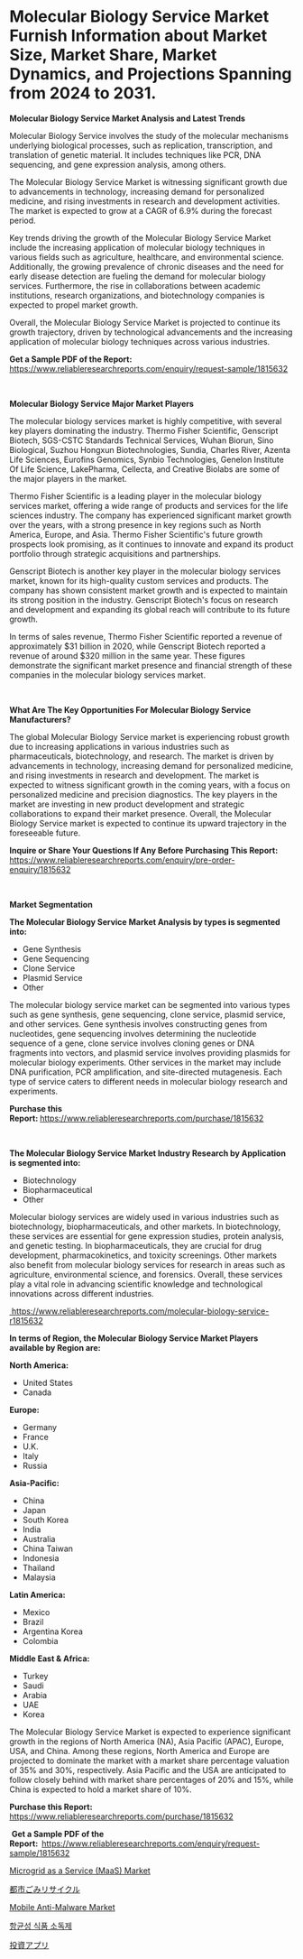 <p><h1>Molecular Biology Service Market Furnish Information about Market Size, Market Share, Market Dynamics, and Projections Spanning from 2024 to 2031.</h1></p><p><strong>Molecular Biology Service Market Analysis and Latest Trends</strong></p>
<p><p>Molecular Biology Service involves the study of the molecular mechanisms underlying biological processes, such as replication, transcription, and translation of genetic material. It includes techniques like PCR, DNA sequencing, and gene expression analysis, among others. </p><p>The Molecular Biology Service Market is witnessing significant growth due to advancements in technology, increasing demand for personalized medicine, and rising investments in research and development activities. The market is expected to grow at a CAGR of 6.9% during the forecast period.</p><p>Key trends driving the growth of the Molecular Biology Service Market include the increasing application of molecular biology techniques in various fields such as agriculture, healthcare, and environmental science. Additionally, the growing prevalence of chronic diseases and the need for early disease detection are fueling the demand for molecular biology services. Furthermore, the rise in collaborations between academic institutions, research organizations, and biotechnology companies is expected to propel market growth.</p><p>Overall, the Molecular Biology Service Market is projected to continue its growth trajectory, driven by technological advancements and the increasing application of molecular biology techniques across various industries.</p></p>
<p><strong>Get a Sample PDF of the Report:&nbsp;</strong> <a href="https://www.reliableresearchreports.com/enquiry/request-sample/1815632">https://www.reliableresearchreports.com/enquiry/request-sample/1815632</a></p>
<p>&nbsp;</p>
<p><strong>Molecular Biology Service Major Market Players</strong></p>
<p><p>The molecular biology services market is highly competitive, with several key players dominating the industry. Thermo Fisher Scientific, Genscript Biotech, SGS-CSTC Standards Technical Services, Wuhan Biorun, Sino Biological, Suzhou Hongxun Biotechnologies, Sundia, Charles River, Azenta Life Sciences, Eurofins Genomics, Synbio Technologies, Genelon Institute Of Life Science, LakePharma, Cellecta, and Creative Biolabs are some of the major players in the market.</p><p>Thermo Fisher Scientific is a leading player in the molecular biology services market, offering a wide range of products and services for the life sciences industry. The company has experienced significant market growth over the years, with a strong presence in key regions such as North America, Europe, and Asia. Thermo Fisher Scientific's future growth prospects look promising, as it continues to innovate and expand its product portfolio through strategic acquisitions and partnerships.</p><p>Genscript Biotech is another key player in the molecular biology services market, known for its high-quality custom services and products. The company has shown consistent market growth and is expected to maintain its strong position in the industry. Genscript Biotech's focus on research and development and expanding its global reach will contribute to its future growth.</p><p>In terms of sales revenue, Thermo Fisher Scientific reported a revenue of approximately $31 billion in 2020, while Genscript Biotech reported a revenue of around $320 million in the same year. These figures demonstrate the significant market presence and financial strength of these companies in the molecular biology services market.</p></p>
<p>&nbsp;</p>
<p><strong>What Are The Key Opportunities For Molecular Biology Service Manufacturers?</strong></p>
<p><p>The global Molecular Biology Service market is experiencing robust growth due to increasing applications in various industries such as pharmaceuticals, biotechnology, and research. The market is driven by advancements in technology, increasing demand for personalized medicine, and rising investments in research and development. The market is expected to witness significant growth in the coming years, with a focus on personalized medicine and precision diagnostics. The key players in the market are investing in new product development and strategic collaborations to expand their market presence. Overall, the Molecular Biology Service market is expected to continue its upward trajectory in the foreseeable future.</p></p>
<p><strong>Inquire or Share Your Questions If Any Before Purchasing This Report:</strong> <a href="https://www.reliableresearchreports.com/enquiry/pre-order-enquiry/1815632">https://www.reliableresearchreports.com/enquiry/pre-order-enquiry/1815632</a></p>
<p>&nbsp;</p>
<p><strong>Market Segmentation</strong></p>
<p><strong>The Molecular Biology Service Market Analysis by types is segmented into:</strong></p>
<p><ul><li>Gene Synthesis</li><li>Gene Sequencing</li><li>Clone Service</li><li>Plasmid Service</li><li>Other</li></ul></p>
<p><p>The molecular biology service market can be segmented into various types such as gene synthesis, gene sequencing, clone service, plasmid service, and other services. Gene synthesis involves constructing genes from nucleotides, gene sequencing involves determining the nucleotide sequence of a gene, clone service involves cloning genes or DNA fragments into vectors, and plasmid service involves providing plasmids for molecular biology experiments. Other services in the market may include DNA purification, PCR amplification, and site-directed mutagenesis. Each type of service caters to different needs in molecular biology research and experiments.</p></p>
<p><strong>Purchase this Report:&nbsp;</strong><a href="https://www.reliableresearchreports.com/purchase/1815632">https://www.reliableresearchreports.com/purchase/1815632</a></p>
<p>&nbsp;</p>
<p><strong>The Molecular Biology Service Market Industry Research by Application is segmented into:</strong></p>
<p><ul><li>Biotechnology</li><li>Biopharmaceutical</li><li>Other</li></ul></p>
<p><p>Molecular biology services are widely used in various industries such as biotechnology, biopharmaceuticals, and other markets. In biotechnology, these services are essential for gene expression studies, protein analysis, and genetic testing. In biopharmaceuticals, they are crucial for drug development, pharmacokinetics, and toxicity screenings. Other markets also benefit from molecular biology services for research in areas such as agriculture, environmental science, and forensics. Overall, these services play a vital role in advancing scientific knowledge and technological innovations across different industries.</p></p>
<p><a href="https://www.reliableresearchreports.com/molecular-biology-service-r1815632">&nbsp;https://www.reliableresearchreports.com/molecular-biology-service-r1815632</a></p>
<p><strong>In terms of Region, the Molecular Biology Service Market Players available by Region are:</strong></p>
<p>
    <p> <strong> North America: </strong>
        <ul>
            <li>United States</li>
            <li>Canada</li>
        </ul>
        </p> 
    <p> <strong> Europe: </strong>
        <ul>
            <li>Germany</li>
            <li>France</li>
            <li>U.K.</li>
            <li>Italy</li>
            <li>Russia</li>
        </ul>
        </p> 
    <p> <strong> Asia-Pacific: </strong>
        <ul>
            <li>China</li>
            <li>Japan</li>
            <li>South Korea</li>
            <li>India</li>
            <li>Australia</li>
            <li>China Taiwan</li>
            <li>Indonesia</li>
            <li>Thailand</li>
            <li>Malaysia</li>
        </ul>
        </p> 
    <p> <strong> Latin America: </strong>
        <ul>
            <li>Mexico</li>
            <li>Brazil</li>
            <li>Argentina Korea</li>
            <li>Colombia</li>
        </ul>
        </p> 
    <p> <strong> Middle East & Africa: </strong>
        <ul>
            <li>Turkey</li>
            <li>Saudi</li>
            <li>Arabia</li>
            <li>UAE</li>
            <li>Korea</li>
        </ul>
    </p>
    </p>
<p><p>The Molecular Biology Service Market is expected to experience significant growth in the regions of North America (NA), Asia Pacific (APAC), Europe, USA, and China. Among these regions, North America and Europe are projected to dominate the market with a market share percentage valuation of 35% and 30%, respectively. Asia Pacific and the USA are anticipated to follow closely behind with market share percentages of 20% and 15%, while China is expected to hold a market share of 10%.</p></p>
<p><strong>Purchase this Report: </strong><a href="https://www.reliableresearchreports.com/purchase/1815632">https://www.reliableresearchreports.com/purchase/1815632</a></p>
<p>&nbsp;<strong>Get a Sample PDF of the Report:&nbsp;&nbsp;</strong><a href="https://www.reliableresearchreports.com/enquiry/request-sample/1815632">https://www.reliableresearchreports.com/enquiry/request-sample/1815632</a></p>
<p><strong></strong></p>
<p><p><a href="https://github.com/Sherrillcrooksxa8i18ucf2m/Market-Research-Report-List-3/blob/main/microgrid-as-a-service-maas-market.md">Microgrid as a Service (MaaS) Market</a></p><p><a href="https://github.com/klon646/Market-Research-Report-List-3/blob/main/242750369193.md">都市ごみリサイクル</a></p><p><a href="https://github.com/AlysaLedner2023/Market-Research-Report-List-2/blob/main/mobile-anti-malware-market.md">Mobile Anti-Malware Market</a></p><p><a href="https://github.com/njolsky1/Market-Research-Report-List-2/blob/main/725283386504.md">항균성 식품 소독제</a></p><p><a href="https://github.com/Alenaieme/Market-Research-Report-List-2/blob/main/609189869194.md">投資アプリ</a></p></p>